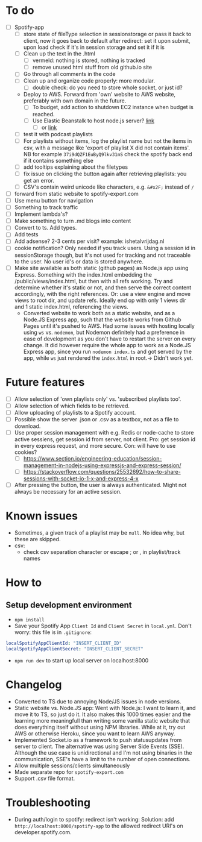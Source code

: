 # To do
- [ ] Spotify-app
  - [ ] store state of fileType selection in sessionstorage or pass it back to client, now it goes back to default after redirect: set it upon submit, upon load check if it's in session storage and set it if it is
  - [ ] Clean up the text in the .html
    - [ ] vermeld: nothing is stored, nothing is tracked
    - [ ] remove unused html stuff from old github.io site
  - [ ] Go through all comments in the code
  - [ ] Clean up and organize code properly: more modular.
    - [ ] double check: do you need to store whole socket, or just id?
  - Deploy to AWS. Forward from 'own' website to AWS website, preferably with own domain in the future.
    - [ ] To budget, add action to shutdown EC2 instance when budget is reached.
    - [ ] Use Elastic Beanstalk to host node.js server? [link](https://docs.aws.amazon.com/elasticbeanstalk/latest/dg/create_deploy_nodejs_express.html)
      - [ ] or [link](https://ourcodeworld.com/articles/read/977/how-to-deploy-a-node-js-application-on-aws-ec2-server)
  - [ ] test it with podcast playlists
  - [ ] For playlists without items, log the playlist name but not the items in csv, with a message like 'export of playlist X did not contain items'. NB for example `37i9dQZF1EuByQ9lkv31mS` check the spotify back end if it contains something else
  - [ ] add tooltips explaining about the filetypes
  - [ ] fix issue on clicking the button again after retrieving playlists: you get an error.
  - [ ] CSV's contain weird unicode like characters, e.g. `&#x2F;` instead of `/`
- [ ] forward from static website to spotify-export.com
- [ ] Use menu button for navigation
- [ ] Something to track traffic
- [ ] Implement lambda's?
- [ ] Make something to turn .md blogs into content
- [ ] Convert to ts. Add types.
- [ ] Add tests
- [ ] Add adsense? 2-3 cents per visit? example: ishetalvrijdag.nl
- [ ] cookie notification? Only needed if you track users. Using a session id in sessionStorage though, but it's not used for tracking and not traceable to the user. No user id's or data is stored anywhere.
- [ ] Make site available as both static (github pages) as Node.js app using Express. Something with the index.html embedding the /public/views/index.html, but then with all refs working. Try and determine whether it's static or not, and then serve the correct content accordingly, with the right references. Or: use a view engine and move views to root dir, and update refs. Ideally end op with only 1 views dir and 1 static index.html, referencing the views.
  - Converted website to work both as a static website, and as a Node.JS Express app, such that the website works from Github Pages until it's pushed to AWS. Had some issues with hosting locally using `ws` vs. `nodemon`, but Nodemon definitely had a preference in ease of development as you don't have to restart the server on every change. It did however require the whole app to work as a Node.JS Express app, since you run `nodemon index.ts` and got served by the app, while `ws` just rendered the `index.html` in root.-> Didn't work yet.

# Future features
- [ ] Allow selection of 'own playlists only' vs. 'subscribed playlists too'. 
- [ ] Allow selection of which fields to be retrieved.
- [ ] Allow uploading of playlists to a Spotify account. 
- [ ] Possible show the server .json or .csv as a textbox, not as a file to download.
- [ ] Use proper session management with e.g. Redis or node-cache to store active sessiens, get session id from server, not client. Pro: get session id in every express request, and more secure. Con: will have to use cookies?
  - [ ] https://www.section.io/engineering-education/session-management-in-nodejs-using-expressjs-and-express-session/
  - [ ] https://stackoverflow.com/questions/25532692/how-to-share-sessions-with-socket-io-1-x-and-express-4-x
- [ ] After pressing the button, the user is always authenticated. Might not always be necessary for an active session.

# Known issues
- Sometimes, a given track of a playlist may be `null`. No idea why, but these are skipped.
- csv:
  - check csv separation character or escape ; or , in playlist/track names

# How to

## Setup development environment
- `npm install`
- Save your Spotify App `Client Id` and `Client Secret` in `local.yml`. Don't worry: this file is in `.gitignore`:
```yml
localSpotifyAppClientId: "INSERT_CLIENT_ID"
localSpotifyAppClientSecret: "INSERT_CLIENT_SECRET"
```
- `npm run dev` to start up local server on localhost:8000

# Changelog
- Converted to TS due to annoying Node/JS issues in node versions.
- Static website vs. Node.JS app: Went with Node.js: I want to learn it, and move it to TS, so just do it. It also makes this 1000 times easier and the learning more meaningfull than writing some vanilla static website that does everything itself without using NPM libraries. While at it, try out AWS or otherwise Heroku, since  you want to learn AWS anyway.
- Implemented Socket.io as a framework to push statusupdates from server to client. The alternative was using Server Side Events (SSE). Although the use case is unidirectional and I'm not using binaries in the communication, SSE's have a limit to the number of open connections.
- Allow multiple sessions/clients simultaneously 
- Made separate repo for `spotify-export.com`
- Support .csv file format.

# Troubleshooting
- During auth/login to spotify: redirect isn't working: Solution: add `http://localhost:8000/spotify-app` to the allowed redirect URI's on developer.spotify.com.